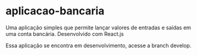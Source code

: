 # aplicacao-bancaria
Uma aplicação simples que permite lançar valores de entradas e saídas em uma conta bancária. Desenvolvido com React.js

Essa aplicação se encontra em desenvolvimento, acesse a branch develop.
